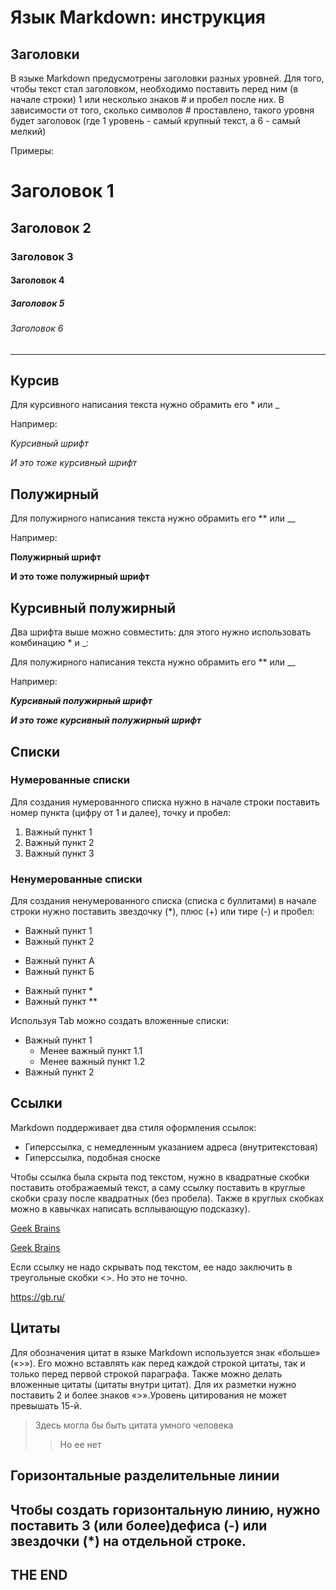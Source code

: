 # Язык Markdown: инструкция

## Заголовки
В языке Markdown предусмотрены заголовки разных уровней. Для того, чтобы текст стал заголовком, необходимо поставить перед ним (в начале строки) 1 или несколько знаков # и пробел после них. В зависимости от того, сколько символов # проставлено, такого уровня будет заголовок (где 1 уровень - самый крупный текст, а 6 - самый мелкий)

Примеры:
# Заголовок 1
## Заголовок 2
### Заголовок 3
#### Заголовок 4
##### Заголовок 5
###### Заголовок 6
----


## Курсив
Для курсивного написания текста нужно обрамить его * или _

Например:

*Курсивный шрифт*

_И это тоже курсивный шрифт_

## Полужирный
Для полужирного написания текста нужно обрамить его ** или __

Например:

**Полужирный шрифт**

__И это тоже полужирный шрифт__

## Курсивный полужирный
Два шрифта выше можно совместить: для этого нужно использовать комбинацию * и _:

Для полужирного написания текста нужно обрамить его ** или __

Например:

_**Курсивный полужирный шрифт**_

__*И это тоже курсивный полужирный шрифт*__


## Списки
### Нумерованные списки
Для создания нумерованного списка нужно в начале строки поставить номер пункта (цифру от 1 и далее), точку и пробел:
1. Важный пункт 1
2. Важный пункт 2
3. Важный пункт 3
### Ненумерованные списки
Для создания ненумерованного списка (списка с буллитами) в начале строки нужно поставить звездочку (*), плюс (+) или тире (-) и пробел:
* Важный пункт 1
* Важный пункт 2
+ Важный пункт А
+ Важный пункт Б
- Важный пункт *
- Важный пункт **

Используя Tab можно создать вложенные списки:
* Важный пункт 1
    * Менее важный пункт 1.1
    * Менее важный пункт 1.2
* Важный пункт 2

## Ссылки
Markdown поддерживает два стиля оформления ссылок:

* Гиперссылка, с немедленным указанием адреса (внутритекстовая)
* Гиперссылка, подобная сноске

Чтобы ссылка была скрыта под текстом, нужно в квадратные скобки поставить отображаемый текст, а саму ссылку поставить в круглые скобки сразу после квадратных (без пробела). Также в круглых скобках можно в кавычках написать всплывающую подсказку).

[Geek Brains](https://gb.ru/)

[Geek Brains](https://gb.ru/ "Тут я учусь")

Если ссылку не надо скрывать под текстом, ее надо заключить в треугольные скобки <>. Но это не точно.

<https://gb.ru/>

## Цитаты
Для обозначения цитат в языке Markdown используется знак «больше» («>»). Его можно вставлять как перед каждой строкой цитаты, так и только перед первой строкой параграфа. Также можно делать вложенные цитаты (цитаты внутри цитат). Для их разметки нужно поставить 2 и более знаков «>».Уровень цитирования не может превышать 15-й.

>Здесь могла бы быть цитата умного человека
>>Но ее нет

## Горизонтальные разделительные линии
Чтобы создать горизонтальную линию, нужно поставить 3 (или более)дефиса (-) или звездочки (*) на отдельной строке.
---
## THE END